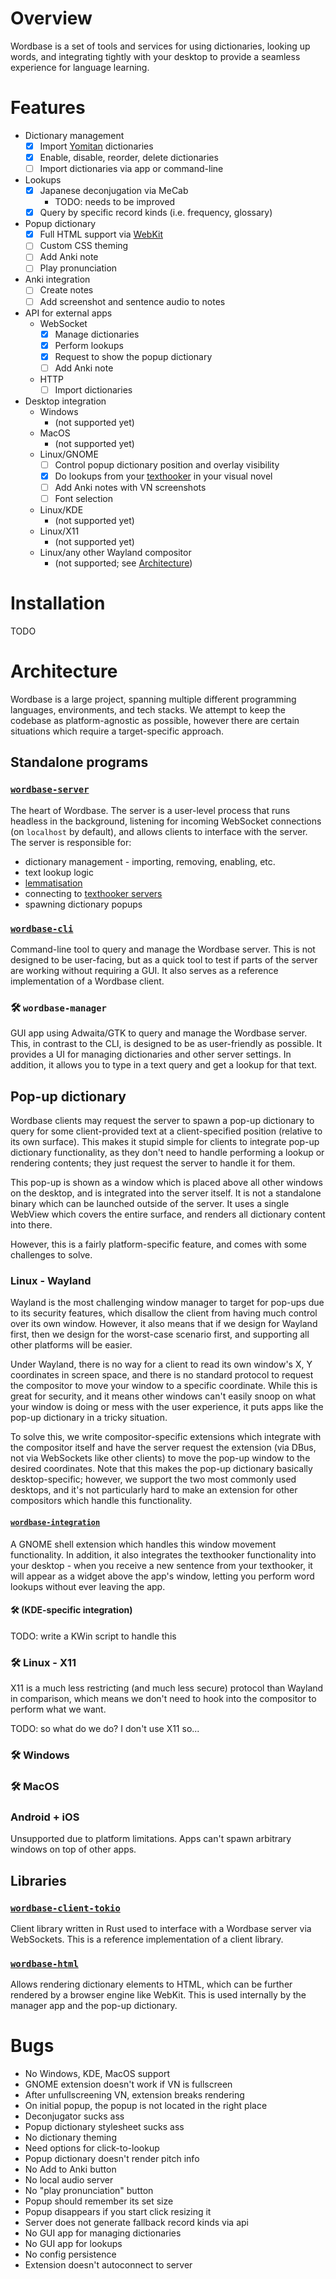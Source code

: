 # Overview

Wordbase is a set of tools and services for using dictionaries, looking up words, and integrating
tightly with your desktop to provide a seamless experience for language learning.

# Features

- Dictionary management
  - [x] Import [Yomitan] dictionaries
  - [x] Enable, disable, reorder, delete dictionaries
  - [ ] Import dictionaries via app or command-line
- Lookups
  - [x] Japanese deconjugation via MeCab
    - TODO: needs to be improved
  - [x] Query by specific record kinds (i.e. frequency, glossary)
- Popup dictionary
  - [x] Full HTML support via [WebKit]
  - [ ] Custom CSS theming
  - [ ] Add Anki note
  - [ ] Play pronunciation
- Anki integration
  - [ ] Create notes
  - [ ] Add screenshot and sentence audio to notes
- API for external apps
  - WebSocket
    - [x] Manage dictionaries
    - [x] Perform lookups
    - [x] Request to show the popup dictionary
    - [ ] Add Anki note
  - HTTP
    - [ ] Import dictionaries
- Desktop integration
  - Windows
    - (not supported yet)
  - MacOS
    - (not supported yet)
  - Linux/GNOME
    - [ ] Control popup dictionary position and overlay visibility
    - [x] Do lookups from your [texthooker] in your visual novel
    - [ ] Add Anki notes with VN screenshots
    - [ ] Font selection
  - Linux/KDE
    - (not supported yet)
  - Linux/X11
    - (not supported yet)
  - Linux/any other Wayland compositor
    - (not supported; see [Architecture](#architecture))

[Yomitan]: https://github.com/yomidevs/yomitan/
[WebKit]: https://webkitgtk.org/
[texthooker]: https://github.com/Artikash/Textractor/

# Installation

TODO

# Architecture

Wordbase is a large project, spanning multiple different programming languages, environments, and
tech stacks. We attempt to keep the codebase as platform-agnostic as possible, however there are
certain situations which require a target-specific approach.

## Standalone programs

### [`wordbase-server`](./crates/wordbase-server)

The heart of Wordbase. The server is a user-level process that runs headless in the background,
listening for incoming WebSocket connections (on `localhost` by default), and allows clients to
interface with the server. The server is responsible for:
- dictionary management - importing, removing, enabling, etc.
- text lookup logic
- [lemmatisation](https://en.wikipedia.org/wiki/Lemmatization)
- connecting to [texthooker servers](https://github.com/KamWithK/TextractorSender)
- spawning dictionary popups

### [`wordbase-cli`](./crates/wordbase-cli)

Command-line tool to query and manage the Wordbase server. This is not designed to be user-facing,
but as a quick tool to test if parts of the server are working without requiring a GUI. It also
serves as a reference implementation of a Wordbase client.

### 🛠️ `wordbase-manager`

GUI app using Adwaita/GTK to query and manage the Wordbase server. This, in contrast to the CLI,
is designed to be as user-friendly as possible. It provides a UI for managing dictionaries and other
server settings. In addition, it allows you to type in a text query and get a lookup for that text.

## Pop-up dictionary

Wordbase clients may request the server to spawn a pop-up dictionary to query for some
client-provided text at a client-specified position (relative to its own surface). This makes it
stupid simple for clients to integrate pop-up dictionary functionality, as they don't need to handle
performing a lookup or rendering contents; they just request the server to handle it for them.

This pop-up is shown as a window which is placed above all other windows on the desktop, and is
integrated into the server itself. It is not a standalone binary which can be launched outside of
the server. It uses a single WebView which covers the entire surface, and renders all dictionary
content into there.

However, this is a fairly platform-specific feature, and comes with some challenges to solve.

### Linux - Wayland

Wayland is the most challenging window manager to target for pop-ups due to its security features,
which disallow the client from having much control over its own window. However, it also means that
if we design for Wayland first, then we design for the worst-case scenario first, and supporting
all other platforms will be easier.

Under Wayland, there is no way for a client to read its own window's X, Y coordinates in screen
space, and there is no standard protocol to request the compositor to move your window to a
specific coordinate. While this is great for security, and it means other windows can't easily snoop
on what your window is doing or mess with the user experience, it puts apps like the pop-up
dictionary in a tricky situation.

To solve this, we write compositor-specific extensions which integrate with the compositor itself
and have the server request the extension (via DBus, not via WebSockets like other clients) to move
the pop-up window to the desired coordinates. Note that this makes the pop-up dictionary basically
desktop-specific; however, we support the two most commonly used desktops, and it's not particularly
hard to make an extension for other compositors which handle this functionality.

#### [`wordbase-integration`](./integrations/wordbase-integration@aecsocket.github.com)

A GNOME shell extension which handles this window movement functionality. In addition, it also
integrates the texthooker functionality into your desktop - when you receive a new sentence from
your texthooker, it will appear as a widget above the app's window, letting you perform word lookups
without ever leaving the app.

#### 🛠️ (KDE-specific integration)

TODO: write a KWin script to handle this

### 🛠️ Linux - X11

X11 is a much less restricting (and much less secure) protocol than Wayland in comparison, which
means we don't need to hook into the compositor to perform what we want.

TODO: so what do we do? I don't use X11 so...

### 🛠️ Windows

### 🛠️ MacOS

### Android + iOS

Unsupported due to platform limitations. Apps can't spawn arbitrary windows on top of other apps.

## Libraries

### [`wordbase-client-tokio`](./crates/wordbase-client-tokio)

Client library written in Rust used to interface with a Wordbase server via WebSockets. This is a
reference implementation of a client library.

### [`wordbase-html`](./crates/wordbase-html)

Allows rendering dictionary elements to HTML, which can be further rendered by a browser engine like
WebKit. This is used internally by the manager app and the pop-up dictionary.

# Bugs

- No Windows, KDE, MacOS support
- GNOME extension doesn't work if VN is fullscreen
- After unfullscreening VN, extension breaks rendering
- On initial popup, the popup is not located in the right place
- Deconjugator sucks ass
- Popup dictionary stylesheet sucks ass
- No dictionary theming
- Need options for click-to-lookup
- Popup dictionary doesn't render pitch info
- No Add to Anki button
- No local audio server
- No "play pronunciation" button
- Popup should remember its set size
- Popup disappears if you start click resizing it
- Server does not generate fallback record kinds via api
- No GUI app for managing dictionaries
- No GUI app for lookups
- No config persistence
- Extension doesn't autoconnect to server
